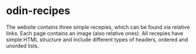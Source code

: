 # odin-recipes
The website contains three simple recepies, which can be found via relative links. Each page contains an image (also relative ones).
All recepies have simple HTML structure and include different types of headers, ordered and unorded lists.